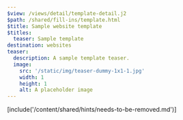 ```yaml
---
$view: /views/detail/template-detail.j2
$path: /shared/fill-ins/template.html
$title: Sample website template
$titles:
  teaser: Sample template
destination: websites
teaser:
  description: A sample template teaser.
  image:
    src: '/static/img/teaser-dummy-1x1-1.jpg'
    width: 1
    height: 1
    alt: A placeholder image
---
```

[include('/content/shared/hints/needs-to-be-removed.md')]
